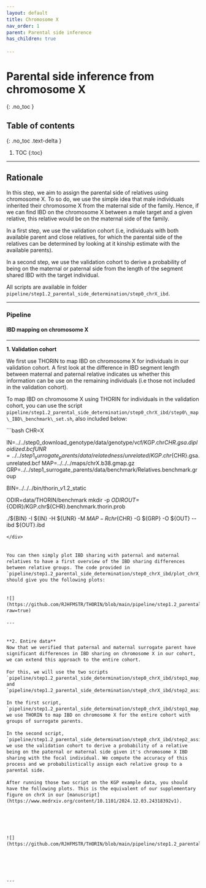 ```yaml
---
layout: default
title: Chromosome X
nav_order: 1
parent: Parental side inference
has_children: true

---
```

# Parental side inference from chromosome X

{: .no_toc }

## Table of contents
{: .no_toc .text-delta }

1. TOC
{:toc}

---



## Rationale

In this step, we aim to assign the parental side of relatives using chromosome X. To so do, we use the simple idea that male individuals inherited their chromosome X from the maternal side of the family. Hence, if we can find IBD on the chromosome X between a male target and a given relative, this relative would be on the maternal side of the family.

In a first step, we use the validation cohort (i.e, individuals with both available parent and close relatives, for which the parental side of the relatives can be determined by looking at it kinship estimate with the available parents). 

In a second step, we use the validation cohort to derive a probability of being on the maternal or paternal side from the length of the segment shared IBD with the target individual.

All scripts are available in folder `pipeline/step1.2_parental_side_determination/step0_chrX_ibd`.

---

### Pipeline

#### IBD mapping on chromosome X


---

**1. Validation cohort**

We first use THORIN to map IBD on chromosome X for individuals in our validation cohort. A first look at the difference in IBD segment length between maternal and paternal relative indicates us whether this information can be use on the remaining individuals (i.e those not included in the validation cohort).

To map IBD on chromosome X using THORIN for individuals in the validation cohort, you can use the script `pipeline/step1.2_parental_side_determination/step0_chrX_ibd/step0\_map\_IBD\_benchmark\_set.sh`, also included below:


<div class="code-example" markdown="1">
```bash
CHR=X

IN=../../step0_download_genotype/data/genotype/vcf/KGP.chr${CHR}.gsa.diploidized.bcf
UNR=../../step1_surrogate_parents/data/relatedness/unrelated/KGP.chr${CHR}.gsa.unrelated.bcf
MAP=../../../maps/chrX.b38.gmap.gz
GRP=../../step1_surrogate_parents/data/benchmark/Relatives.benchmark.group

BIN=../../../bin/thorin_v1.2_static

ODIR=data/THORIN/benchmark
mkdir -p ${ODIR}
OUT=${ODIR}/KGP.chr${CHR}.benchmark.thorin.prob

./${BIN} -I ${IN} -H ${UNR} -M ${MAP} -R chr${CHR} -G ${GRP} -O ${OUT} --ibd ${OUT}.ibd
```
</div>


You can then simply plot IBD sharing with paternal and maternal relatives to have a first overview of the IBD sharing differences between relative groups. The code provided in `pipeline/step1.2_parental_side_determination/step0_chrX_ibd/plot_chrX_IBD_validation_cohort.R` should give you the following plots:


![](https://github.com/RJHFMSTR/THORIN/blob/main/pipeline/step1.2_parental_side_determination/step0_chrX_ibd/chrX_IBD_validation_cohort.png?raw=true)

---


**2. Entire data**
Now that we verified that paternal and maternal surrogate parent have significant differences in IBD sharing on chromosome X in our cohort, we can extend this approach to the entire cohort. 

For this, we will use the two scripts `pipeline/step1.2_parental_side_determination/step0_chrX_ibd/step1_map_IBD_all.sh` and `pipeline/step1.2_parental_side_determination/step0_chrX_ibd/step2_assign_parental_side_and_plot.R`.

In the first script, `pipeline/step1.2_parental_side_determination/step0_chrX_ibd/step1_map_IBD_all.sh`, we use THORIN to map IBD on chromosome X for the entire cohort with groups of surrogate parents.

In the second script, `pipeline/step1.2_parental_side_determination/step0_chrX_ibd/step2_assign_parental_side_and_plot.R`, we use the validation cohort to derive a probability of a relative being on the paternal or maternal side given it's chromosome X IBD sharing with the focal individual. We compute the accuracy of this process and we probabilistically assign each relative group to a parental side.

After running those two script on the KGP example data, you should have the following plots. This is the equivalent of our supplementary figure on chrX in our [manuscript](https://www.medrxiv.org/content/10.1101/2024.12.03.24318392v1). 





![](https://github.com/RJHFMSTR/THORIN/blob/main/pipeline/step1.2_parental_side_determination/step0_chrX_ibd/chrx_accuracy_derived_prediction)





---




